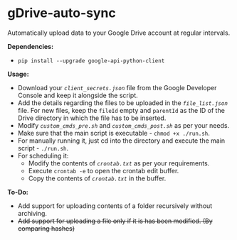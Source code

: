 # gDrive-auto-sync

Automatically upload data to your Google Drive account at regular intervals.

**Dependencies:**
 - `pip install --upgrade google-api-python-client`

**Usage:**
 - Download your *`client_secrets.json`* file from the Google Developer Console and keep it alongside the script.
 - Add the details regarding the files to be uploaded in the *`file_list.json`* file. For new files, keep the `fileId` empty and `parentId` as the ID of the Drive directory in which the file has to be inserted.
 - Modify *`custom_cmds_pre.sh`* and *`custom_cmds_post.sh`* as per your needs.
 - Make sure that the main script is executable - `chmod +x ./run.sh`.
 - For manually running it, just cd into the directory and execute the main script - `./run.sh`.
 - For scheduling it:
   - Modify the contents of *`crontab.txt`* as per your requirements.
   - Execute `crontab -e` to open the crontab edit buffer.
   - Copy the contents of *`crontab.txt`* in the buffer.

**To-Do:**
 - Add support for uploading contents of a folder recursively without archiving.
 - ~~Add support for uploading a file only if it is has been modified. (By comparing hashes)~~
